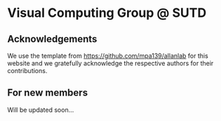 # Visual Computing Group @ SUTD

## Acknowledgements

We use the template from https://github.com/mpa139/allanlab for this website and we gratefully acknowledge the respective authors for their contributions. 



## For new members

Will be updated soon...